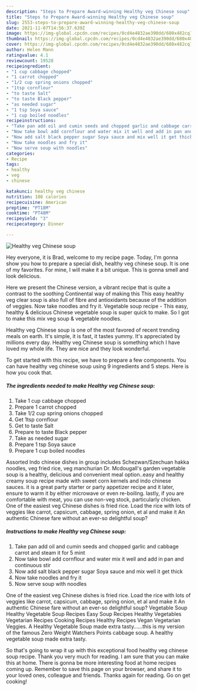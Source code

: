 ```yaml
---
description: "Steps to Prepare Award-winning Healthy veg Chinese soup"
title: "Steps to Prepare Award-winning Healthy veg Chinese soup"
slug: 2553-steps-to-prepare-award-winning-healthy-veg-chinese-soup
date: 2021-11-07T14:56:37.639Z
image: https://img-global.cpcdn.com/recipes/0cd4e4832ae390dd/680x482cq70/healthy-veg-chinese-soup-recipe-main-photo.jpg
thumbnail: https://img-global.cpcdn.com/recipes/0cd4e4832ae390dd/680x482cq70/healthy-veg-chinese-soup-recipe-main-photo.jpg
cover: https://img-global.cpcdn.com/recipes/0cd4e4832ae390dd/680x482cq70/healthy-veg-chinese-soup-recipe-main-photo.jpg
author: Helen Mann
ratingvalue: 4.1
reviewcount: 19528
recipeingredient:
- "1 cup cabbage chopped"
- "1 carrot chopped"
- "1/2 cup spring onions chopped"
- "1tsp cornflour"
- "to taste Salt"
- "to taste Black pepper"
- "as needed sugar"
- "1 tsp Soya sauce"
- "1 cup boiled noodles"
recipeinstructions:
- "Take pan add oil and cumin seeds and chopped garlic and cabbage carrot and steam it for 5 mint"
- "Now take bowl add cornflour and water mix it well and add in pan and continuous stir"
- "Now add salt black pepper sugar Soya sauce and mix well it get thick"
- "Now take noodles and fry it"
- "Now serve soup with noodles"
categories:
- Recipe
tags:
- healthy
- veg
- chinese

katakunci: healthy veg chinese 
nutrition: 108 calories
recipecuisine: American
preptime: "PT18M"
cooktime: "PT48M"
recipeyield: "3"
recipecategory: Dinner

---
```



![Healthy veg Chinese soup](https://img-global.cpcdn.com/recipes/0cd4e4832ae390dd/680x482cq70/healthy-veg-chinese-soup-recipe-main-photo.jpg)

Hey everyone, it is Brad, welcome to my recipe page. Today, I'm gonna show you how to prepare a special dish, healthy veg chinese soup. It is one of my favorites. For mine, I will make it a bit unique. This is gonna smell and look delicious.

Here we present the Chinese version, a vibrant recipe that is quite a contrast to the soothing Continental way of making this This easy healthy veg clear soup is also full of fibre and antioxidants because of the addition of veggies. Now take noodles and fry it. Vegetable soup recipe - This easy, healthy &amp; delicious Chinese vegetable soup is super quick to make. So I got to make this mix veg soup &amp; vegetable noodles.

Healthy veg Chinese soup is one of the most favored of recent trending meals on earth. It's simple, it is fast, it tastes yummy. It's appreciated by millions every day. Healthy veg Chinese soup is something which I have loved my whole life. They are nice and they look wonderful.


To get started with this recipe, we have to prepare a few components. You can have healthy veg chinese soup using 9 ingredients and 5 steps. Here is how you cook that.

<!--inarticleads1-->

##### The ingredients needed to make Healthy veg Chinese soup:

1. Take 1 cup cabbage chopped
1. Prepare 1 carrot chopped
1. Take 1/2 cup spring onions chopped
1. Get 1tsp cornflour
1. Get to taste Salt
1. Prepare to taste Black pepper
1. Take as needed sugar
1. Prepare 1 tsp Soya sauce
1. Prepare 1 cup boiled noodles


Assorted Indo chinese dishes in group includes Schezwan/Szechuan hakka noodles, veg fried rice, veg manchurian Dr. Mcdougall&#39;s garden vegetable soup is a healthy, delicious and convenient meal option..easy and healthy creamy soup recipe made with sweet corn kernels and indo chinese sauces. it is a great party starter or party appetizer recipe and it later, ensure to warm it by either microwave or even re-boiling. lastly, if you are comfortable with meat, you can use non-veg stock, particularly chicken. One of the easiest veg Chinese dishes is fried rice. Load the rice with lots of veggies like carrot, capsicum, cabbage, spring onion, et al and make it An authentic Chinese fare without an ever-so delightful soup? 

<!--inarticleads2-->

##### Instructions to make Healthy veg Chinese soup:

1. Take pan add oil and cumin seeds and chopped garlic and cabbage carrot and steam it for 5 mint
1. Now take bowl add cornflour and water mix it well and add in pan and continuous stir
1. Now add salt black pepper sugar Soya sauce and mix well it get thick
1. Now take noodles and fry it
1. Now serve soup with noodles


One of the easiest veg Chinese dishes is fried rice. Load the rice with lots of veggies like carrot, capsicum, cabbage, spring onion, et al and make it An authentic Chinese fare without an ever-so delightful soup? Vegetable Soup Healthy Vegetable Soup Recipes Easy Soup Recipes Healthy Vegetables Vegetarian Recipes Cooking Recipes Healthy Recipes Vegan Vegetarian Veggies. A Healthy Vegetable Soup made extra tasty……this is my version of the famous Zero Weight Watchers Points cabbage soup. A healthy vegetable soup made extra tasty. 

So that's going to wrap it up with this exceptional food healthy veg chinese soup recipe. Thank you very much for reading. I am sure that you can make this at home. There is gonna be more interesting food at home recipes coming up. Remember to save this page on your browser, and share it to your loved ones, colleague and friends. Thanks again for reading. Go on get cooking!

